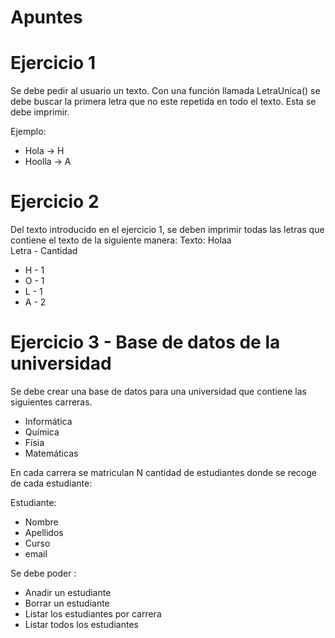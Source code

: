 # Apuntes


# Ejercicio 1

Se debe pedir al usuario un texto.
Con una función llamada LetraUnica() se debe buscar la primera letra que no este repetida en todo el texto.
Esta se debe imprimir. 

Ejemplo:
- Hola -> H
- Hoolla -> A

# Ejercicio 2

Del texto introducido en el ejercicio 1, se deben imprimir todas las letras que contiene el texto de la siguiente manera:
Texto: Holaa  
Letra - Cantidad
 - H   -   1
 - O   -   1
 - L   -   1
 - A   -   2


# Ejercicio 3 - Base de datos de la universidad

Se debe crear una base de datos para una universidad que contiene las siguientes carreras.
 - Informática
 - Química
 - Físia
 - Matemáticas

En cada carrera se matriculan N cantidad de estudiantes donde se recoge de cada estudiante:

Estudiante:
 - Nombre 
 - Apellidos
 - Curso
 - email

Se debe poder : 
- Anadir un estudiante
- Borrar un estudiante
- Listar los estudiantes por carrera
- Listar todos los estudiantes
